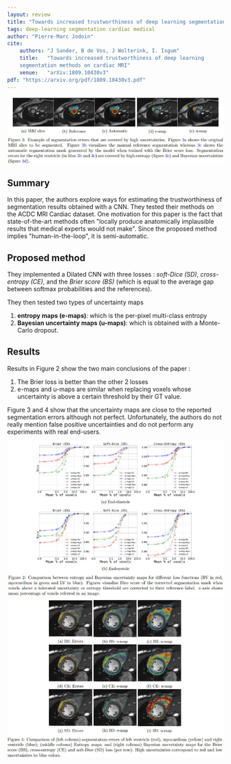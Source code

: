```yaml
---
layout: review
title: "Towards increased trustworthiness of deep learning segmentation methods on cardiac MRI"
tags: deep-learning segmentation cardiac medical 
author: "Pierre-Marc Jodoin"
cite:
    authors: "J Sander, B de Vos, J Wolterink, I. Isgum"
    title:   "Towards increased trustworthiness of deep learning
    segmentation methods on cardiac MRI"
    venue:   "arXiv:1809.10430v3"
pdf: "https://arxiv.org/pdf/1809.10430v3.pdf"
---
```



<center><img src="/deep-learning/images/trustworthinessACDC/sc02.jpg" width="800"></center>

## Summary

In this paper, the authors explore ways for estimating the trustworthiness of segmentation results obtained with a CNN.  They tested their methods on the ACDC MRI Cardiac dataset.  One motivation for this paper is the fact that state-of-the-art methods often "locally produce anatomically implausible results that medical experts would not make".  Since the proposed method implies "human-in-the-loop", it is semi-automatic.


## Proposed method

They implemented a Dilated CNN with three losses : *soft-Dice (SD)*, *cross-entropy (CE)*, and the *Brier score (BS)* (which is equal to the average gap between softmax probabilities and the references).

They then tested two types of uncertainty maps
1. **entropy maps (e-maps)**: which is the per-pixel multi-class entropy 
2. **Bayesian uncertainty maps (u-maps)**: which is obtained with a Monte-Carlo dropout.

## Results

Results in Figure 2 show the two main conclusions of the paper : 

1. The Brier loss is better than the other 2 losses
2. e-maps and u-maps are similar when replacing voxels whose uncertainty is above a certain threshold by their GT value.

Figure 3 and 4 show that the uncertainty maps are close to the reported segmentation errors although not perfect.  Unfortunately, the authors do not really mention false positive uncertainties and do not perform any experiments with real end-users.

<center><img src="/deep-learning/images/trustworthinessACDC/sc01.jpg" width="850"></center> 
<center><img src="/deep-learning/images/trustworthinessACDC/sc03.jpg" width="700"></center>
